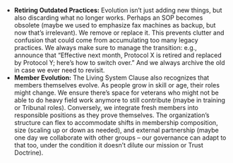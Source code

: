 - **Retiring Outdated Practices:** Evolution isn’t just adding new things, but also discarding what no longer works. Perhaps an SOP becomes obsolete (maybe we used to emphasize fax machines as backup, but now that’s irrelevant). We remove or replace it. This prevents clutter and confusion that could come from accumulating too many legacy practices. We always make sure to manage the transition: e.g., announce that “Effective next month, Protocol X is retired and replaced by Protocol Y; here’s how to switch over.” And we always archive the old in case we ever need to revisit.  
- **Member Evolution:** The Living System Clause also recognizes that members themselves evolve. As people grow in skill or age, their roles might change. We ensure there’s space for veterans who might not be able to do heavy field work anymore to still contribute (maybe in training or Tribunal roles). Conversely, we integrate fresh members into responsible positions as they prove themselves. The organization’s structure can flex to accommodate shifts in membership composition, size (scaling up or down as needed), and external partnership (maybe one day we collaborate with other groups – our governance can adapt to that too, under the condition it doesn’t dilute our mission or Trust Doctrine).